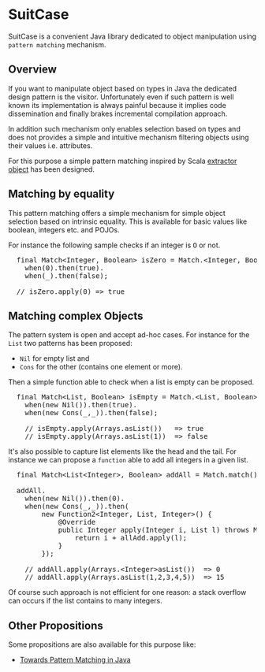 SuitCase
========

SuitCase is a convenient Java library dedicated to object manipulation using `pattern matching` mechanism.

Overview
--------

If you want to manipulate object based on types in Java the dedicated design pattern is the visitor.
Unfortunately even if such pattern is well known its implementation is always painful because it implies
code dissemination and finally brakes incremental compilation approach.

In addition such mechanism only enables selection based on types and does not provides a simple and
intuitive mechanism filtering objects using their values i.e. attributes.

For this purpose a simple pattern matching inspired by Scala [extractor object](http://www.scala-lang.org/node/112)
has been designed.

Matching by equality
--------------------

This pattern matching offers a simple mechanism for simple object selection based on intrinsic equality.
This is available for basic values like boolean, integers etc. and POJOs.

For instance the following sample checks if an integer is <tt>O</tt> or not.

<pre>
  final Match&lt;Integer, Boolean> isZero = Match.&lt;Integer, Boolean>match().
    when(0).then(true).
    when(_).then(false);
    
  // isZero.apply(0) => true 
</pre>

Matching complex Objects 
------------------------

The pattern system is open and accept ad-hoc cases. For instance for the `List` two patterns has been proposed:
* `Nil` for empty list and
* `Cons` for the other (contains one element or more).

Then a simple function able to check when a list is empty can be proposed.

<pre>
  final Match&lt;List, Boolean> isEmpty = Match.&lt;List, Boolean>match().
    when(new Nil()).then(true).
    when(new Cons(_,_)).then(false);

    // isEmpty.apply(Arrays.asList())   => true
    // isEmpty.apply(Arrays.asList(1))  => false
</pre>

It's also possible to capture list elements like the head and the tail. For instance we can propose a `function`
able to add all integers in a given list.

<pre>
  final Match&lt;List&lt;Integer>, Boolean> addAll = Match.match();

  addAll.
    when(new Nil()).then(0).
    when(new Cons(_,_)).then(
        new Function2&lt;Integer, List, Integer>() {
            @Override
            public Integer apply(Integer i, List l) throws MatchingException {
                return i + allAdd.apply(l);
            }
        });

    // addAll.apply(Arrays.&lt;Integer>asList())  => 0
    // addAll.apply(Arrays.asList(1,2,3,4,5))  => 15
</pre>

Of course such approach is not efficient for one reason: a stack overflow can occurs if the list contains
to many integers.


Other Propositions
------------------

Some propositions are also available for this purpose like:
* [Towards Pattern Matching in Java](http://kerflyn.wordpress.com/2012/05/09/towards-pattern-matching-in-java/)